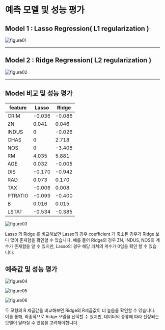 # 예측 모델 및 성능 평가

## Model 1 : Lasso Regression( L1 regularization )

![figure01](/figures/model01.JPG)

------------------------------------------

## Model 2 : Ridge Regression( L2 regularization )

![figure02](/figures/model02.JPG)

-----------------------------------------

## Model 비교 및 성능 평가 

feature | Lasso | Ridge
--------|-------|------
CRIM | -0.036 | -0.086
ZN | 0.041 | 0.046
INDUS | 0 | -0.026
CHAS | 0 | 2.718
NOS | 0 | -3.408
RM | 4.035 | 5.881
AGE | 0.032 | -0.005
DIS | -0.170 | -0.942
RAD | 0.073 | 0.170
TAX | -0.006 | 0.008
PTRATIO | -0.099 | -0.400
B | 0.016 | 0.015
LSTAT | -0.534 | -0.385

![figure03](/figures/model03.JPG)


Lasso 와 Ridge 를 비교해보면 Lasso의 경우 coefficient 가 축소된 경우가 Ridge 보다 많이 존재함을 확인할 수 있습니다. 
예를 들어 Ridge의 경우 ZN, INDUS, NOS의 계수가 존재함을 알 수 있지만, 
Lasso의 경우 해당 피쳐의 계수가 0임을 확인 할 수 있습니다. 

## 예측값 및 성능 평가

![figure04](/figures/model04.JPG)

![figure05](/figures/model05.JPG)

![figure06](/figures/model06.JPG)

두 모형의 R 제곱값을 비교해보면 Ridge의 R제곱값이 더 높음을 확인할 수 있습니다. 
이를 통해, 최종적으로 Ridge 모델을 선택할 수 있지만, 
데이터의 종류에 따라 선정되는 모델이 달라질 수 있음을 고려해야합니다. 



